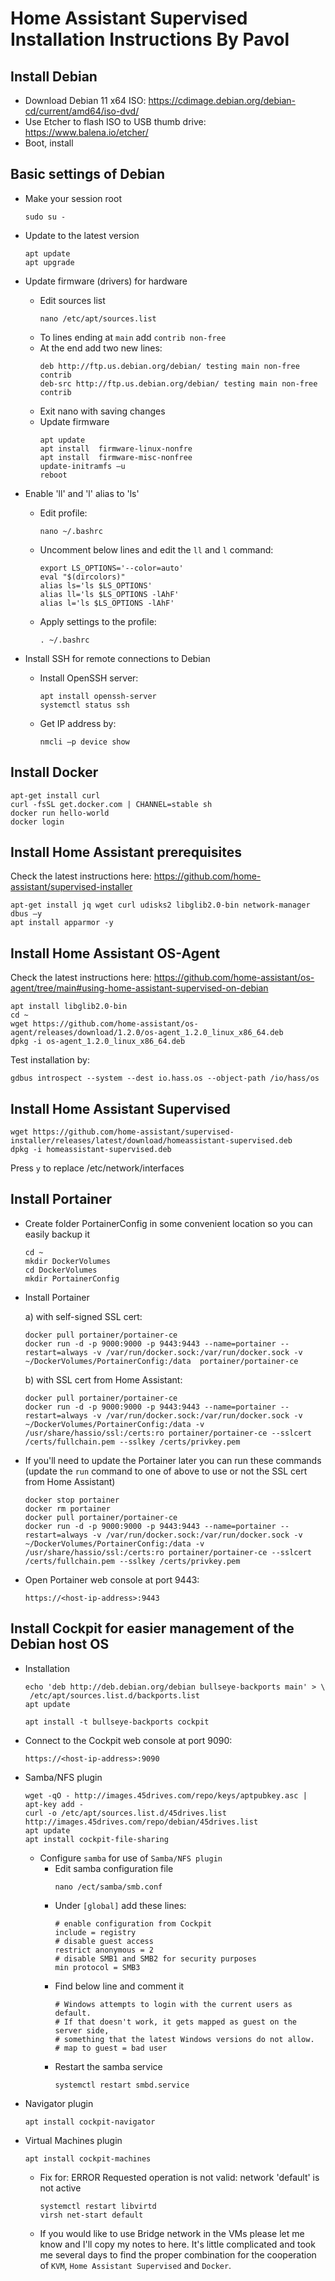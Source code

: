 # Home Assistant Supervised Installation Instructions By Pavol

## Install Debian
- Download Debian 11 x64 ISO: https://cdimage.debian.org/debian-cd/current/amd64/iso-dvd/
- Use Etcher to flash ISO to USB thumb drive: https://www.balena.io/etcher/
- Boot, install
 
## Basic settings of Debian
- Make your session root
  ```
  sudo su -
  ```
- Update to the latest version
  ```
  apt update
  apt upgrade
  ```

- Update firmware (drivers) for hardware
  - Edit sources list
    ```
    nano /etc/apt/sources.list
    ```
  - To lines ending at `main` add `contrib non-free`
  - At the end add two new lines:
    ```
    deb http://ftp.us.debian.org/debian/ testing main non-free contrib
    deb-src http://ftp.us.debian.org/debian/ testing main non-free contrib
    ```
  - Exit nano with saving changes
  - Update firmware
    ```
    apt update
    apt install  firmware-linux-nonfre
    apt install  firmware-misc-nonfree
    update-initramfs –u
    reboot
    ```
- Enable 'll' and 'l' alias to 'ls'
  - Edit profile:
    ```
    nano ~/.bashrc
    ```
  - Uncomment below lines and edit the `ll` and `l` command:
    ```
    export LS_OPTIONS='--color=auto'
    eval "$(dircolors)"
    alias ls='ls $LS_OPTIONS'
    alias ll='ls $LS_OPTIONS -lAhF'
    alias l='ls $LS_OPTIONS -lAhF'
    ```
  - Apply settings to the profile:
    ```
    . ~/.bashrc
    ```
- Install SSH for remote connections to Debian
  - Install OpenSSH server:
    ```
    apt install openssh-server
    systemctl status ssh
    ```
  - Get IP address by:
    ```
    nmcli –p device show
    ```
 
## Install Docker
  ```
  apt-get install curl
  curl -fsSL get.docker.com | CHANNEL=stable sh
  docker run hello-world
  docker login
  ```
 
## Install Home Assistant prerequisites
Check the latest instructions here: https://github.com/home-assistant/supervised-installer
  ```
  apt-get install jq wget curl udisks2 libglib2.0-bin network-manager dbus –y
  apt install apparmor -y
  ```

## Install Home Assistant OS-Agent
Check the latest instructions here: https://github.com/home-assistant/os-agent/tree/main#using-home-assistant-supervised-on-debian
  ```
  apt install libglib2.0-bin
  cd ~
  wget https://github.com/home-assistant/os-agent/releases/download/1.2.0/os-agent_1.2.0_linux_x86_64.deb
  dpkg -i os-agent_1.2.0_linux_x86_64.deb
  ```
Test installation by:
  ```
  gdbus introspect --system --dest io.hass.os --object-path /io/hass/os
  ```
 
## Install Home Assistant Supervised
  ```
  wget https://github.com/home-assistant/supervised-installer/releases/latest/download/homeassistant-supervised.deb
  dpkg -i homeassistant-supervised.deb
  ```
Press `y` to replace /etc/network/interfaces

## Install Portainer
  - Create folder PortainerConfig in some convenient location so you can easily backup it
    ```
    cd ~
    mkdir DockerVolumes
    cd DockerVolumes
    mkdir PortainerConfig    
    ```
  - Install Portainer
  
    a) with self-signed SSL cert:
      ```
      docker pull portainer/portainer-ce
      docker run -d -p 9000:9000 -p 9443:9443 --name=portainer --restart=always -v /var/run/docker.sock:/var/run/docker.sock -v ~/DockerVolumes/PortainerConfig:/data  portainer/portainer-ce
      ```
    b) with SSL cert from Home Assistant:
      ```
      docker pull portainer/portainer-ce
      docker run -d -p 9000:9000 -p 9443:9443 --name=portainer --restart=always -v /var/run/docker.sock:/var/run/docker.sock -v ~/DockerVolumes/PortainerConfig:/data -v /usr/share/hassio/ssl:/certs:ro portainer/portainer-ce --sslcert /certs/fullchain.pem --sslkey /certs/privkey.pem
      ```
  - If you'll need to update the Portainer later you can run these commands (update the `run` command to one of above to use or not the SSL cert from Home Assistant)
    ```
    docker stop portainer
    docker rm portainer
    docker pull portainer/portainer-ce
    docker run -d -p 9000:9000 -p 9443:9443 --name=portainer --restart=always -v /var/run/docker.sock:/var/run/docker.sock -v ~/DockerVolumes/PortainerConfig:/data -v /usr/share/hassio/ssl:/certs:ro portainer/portainer-ce --sslcert /certs/fullchain.pem --sslkey /certs/privkey.pem
    ```
  - Open Portainer web console at port 9443:
    ```
    https://<host-ip-address>:9443
    ```
    
## Install Cockpit for easier management of the Debian host OS
- Installation
  ```
  echo 'deb http://deb.debian.org/debian bullseye-backports main' > \
   /etc/apt/sources.list.d/backports.list
  apt update

  apt install -t bullseye-backports cockpit
  ```
  
- Connect to the Cockpit web console at port 9090:
  ```
  https://<host-ip-address>:9090
  ```

- Samba/NFS plugin
  ```
  wget -qO - http://images.45drives.com/repo/keys/aptpubkey.asc | apt-key add -
  curl -o /etc/apt/sources.list.d/45drives.list http://images.45drives.com/repo/debian/45drives.list
  apt update
  apt install cockpit-file-sharing
  ```
  
  - Configure `samba` for use of `Samba/NFS plugin`
    - Edit samba configuration file
      ```
      nano /ect/samba/smb.conf
      ```
    - Under `[global]` add these lines:
      ```
      # enable configuration from Cockpit
      include = registry
      # disable guest access
      restrict anonymous = 2
      # disable SMB1 and SMB2 for security purposes
      min protocol = SMB3
      ```
    - Find below line and comment it
      ```
      # Windows attempts to login with the current users as default.
      # If that doesn't work, it gets mapped as guest on the server side,
      # something that the latest Windows versions do not allow.
      # map to guest = bad user
      ```
    - Restart the samba service
      ```
      systemctl restart smbd.service
      ```

- Navigator plugin
  ```
  apt install cockpit-navigator
  ```

- Virtual Machines plugin
  ```
  apt install cockpit-machines
  ```
  - Fix for: ERROR Requested operation is not valid: network 'default' is not active
    ```
    systemctl restart libvirtd
    virsh net-start default
    ```
  - If you would like to use Bridge network in the VMs please let me know and I'll copy my notes to here. It's little complicated and took me several days to find the proper combination for the cooperation of `KVM`, `Home Assistant Supervised` and `Docker`.
